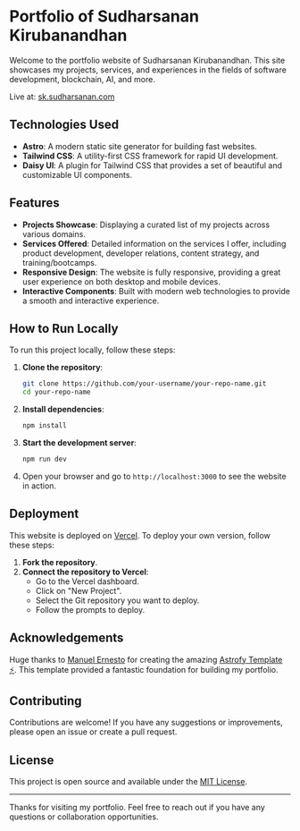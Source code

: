 # Portfolio of Sudharsanan Kirubanandhan

Welcome to the portfolio website of Sudharsanan Kirubanandhan. This site showcases my projects, services, and experiences in the fields of software development, blockchain, AI, and more.

Live at: [sk.sudharsanan.com](https://sk.sudharsanan.com)

## Technologies Used

- **Astro**: A modern static site generator for building fast websites.
- **Tailwind CSS**: A utility-first CSS framework for rapid UI development.
- **Daisy UI**: A plugin for Tailwind CSS that provides a set of beautiful and customizable UI components.

## Features

- **Projects Showcase**: Displaying a curated list of my projects across various domains.
- **Services Offered**: Detailed information on the services I offer, including product development, developer relations, content strategy, and training/bootcamps.
- **Responsive Design**: The website is fully responsive, providing a great user experience on both desktop and mobile devices.
- **Interactive Components**: Built with modern web technologies to provide a smooth and interactive experience.

## How to Run Locally

To run this project locally, follow these steps:

1. **Clone the repository**:
    ```bash
    git clone https://github.com/your-username/your-repo-name.git
    cd your-repo-name
    ```

2. **Install dependencies**:
    ```bash
    npm install
    ```

3. **Start the development server**:
    ```bash
    npm run dev
    ```

4. Open your browser and go to `http://localhost:3000` to see the website in action.

## Deployment

This website is deployed on [Vercel](https://vercel.com/). To deploy your own version, follow these steps:

1. **Fork the repository**.
2. **Connect the repository to Vercel**:
    - Go to the Vercel dashboard.
    - Click on "New Project".
    - Select the Git repository you want to deploy.
    - Follow the prompts to deploy.

## Acknowledgements

Huge thanks to [Manuel Ernesto](https://manuelernestog.github.io) for creating the amazing [Astrofy Template ⚡️](https://astrofy-template.netlify.app/). This template provided a fantastic foundation for building my portfolio.

## Contributing

Contributions are welcome! If you have any suggestions or improvements, please open an issue or create a pull request.

## License

This project is open source and available under the [MIT License](LICENSE).

---

Thanks for visiting my portfolio. Feel free to reach out if you have any questions or collaboration opportunities.
